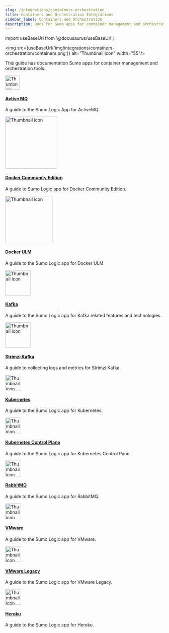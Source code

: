 ```yaml
---
slug: /integrations/containers-orchestration
title: Containers and Orchestration Integrations
sidebar_label: Containers and Orchestration
description: Docs for Sumo apps for container management and orchestration tools.
---
```


import useBaseUrl from '@docusaurus/useBaseUrl';

<img src={useBaseUrl('img/integrations/containers-orchestration/containers.png')} alt="Thumbnail icon" width="55"/>

This guide has documentation Sumo apps for container management and orchestration tools.  

<div className="box-wrapper" markdown="1">
  <div className="box smallbox1 card">
    <div className="container">
    <img src={useBaseUrl('img/integrations/containers-orchestration/activemq.png')} alt="Thumbnail icon" width="45"/>
    <h4><a href="/docs/integrations/containers-orchestration/activemq">Active MQ</a></h4>
    <p>A guide to the Sumo Logic App for ActiveMQ.</p>
    </div>
  </div>
  <div className="box smallbox2 card">
    <div className="container">
    <img src={useBaseUrl('img/integrations/containers-orchestration/docker.png')} alt="Thumbnail icon" width="165"/>
    <h4><a href="/docs/integrations/containers-orchestration/docker-community-edition">Docker Community Edition</a></h4>
    <p>A guide to Sumo Logic app for Docker Community Edition.</p>
    </div>
  </div>
  <div className="box smallbox3 card">
    <div className="container">
    <img src={useBaseUrl('img/integrations/containers-orchestration/docker.png')} alt="Thumbnail icon" width="150"/>
    <h4><a href="/docs/integrations/containers-orchestration/docker-ulm">Docker ULM</a></h4>
    <p>A guide to the Sumo Logic app for Docker ULM.</p>
    </div>
  </div>
  <div className="box smallbox4 card">
    <div className="container">
    <img src={useBaseUrl('img/integrations/containers-orchestration/kafka.png')} alt="Thumbnail icon" width="80"/>
    <h4><a href="/docs/integrations/containers-orchestration/kafka">Kafka</a></h4>
    <p>A guide to the Sumo Logic app for Kafka related features and technologies.</p>
    </div>
  </div>
  <div className="box smallbox5 card">
    <div className="container">
    <img src={useBaseUrl('img/integrations/containers-orchestration/strimzi.png')} alt="Thumbnail icon" width="80"/>
    <h4><a href="/docs/integrations/containers-orchestration/strimzi-kafka">Strimzi Kafka</a></h4>
    <p>A guide to collecting logs and metrics for Strimzi Kafka.</p>
    </div>
  </div>
  <div className="box smallbox6 card">
    <div className="container">
    <img src={useBaseUrl('img/integrations/containers-orchestration/k8s.png')} alt="Thumbnail icon" width="50"/>
    <h4><a href="/docs/integrations/containers-orchestration/kubernetes">Kubernetes</a></h4>
    <p>A guide to the Sumo Logic app for Kubernetes.</p>
    </div>
  </div>
  <div className="box smallbox7 card">
    <div className="container">
    <img src={useBaseUrl('img/integrations/containers-orchestration/k8s.png')} alt="Thumbnail icon" width="50"/>
    <h4><a href="/docs/integrations/containers-orchestration/kubernetes-control-plane">Kubernetes Control Plane</a></h4>
    <p>A guide to the Sumo Logic app for Kubernetes Control Pane.</p>
    </div>
  </div>
  <div className="box smallbox8 card">
    <div className="container">
    <img src={useBaseUrl('img/integrations/containers-orchestration/rabbitmq.png')} alt="Thumbnail icon" width="50"/>
    <h4><a href="/docs/integrations/containers-orchestration/rabbitmq">RabbitMQ</a></h4>
    <p>A guide to the Sumo Logic app for RabbitMQ.</p>
    </div>
  </div>
  <div className="box smallbox9 card">
    <div className="container">
    <img src={useBaseUrl('img/integrations/containers-orchestration/vmware.png')} alt="Thumbnail icon" width="50"/>
    <h4><a href="/docs/integrations/containers-orchestration/vmware">VMware</a></h4>
    <p>A guide to the Sumo Logic app for VMware.</p>
    </div>
  </div>
  <div className="box smallbox10 card">
    <div className="container">
    <img src={useBaseUrl('img/integrations/containers-orchestration/vmware.png')} alt="Thumbnail icon" width="50"/>
    <h4><a href="/docs/integrations/containers-orchestration/vmware-legacy">VMware Legacy</a></h4>
    <p>A guide to the Sumo Logic app for VMware Legacy.</p>
    </div>
  </div>
  <div className="box smallbox11 card">
    <div className="container">
    <img src={useBaseUrl('img/integrations/containers-orchestration/heroku.png')} alt="Thumbnail icon" width="50"/>
    <h4><a href="/docs/integrations/containers-orchestration/heroku">Heroku</a></h4>
    <p>A guide to the Sumo Logic app for Heroku.</p>
    </div>
  </div>
</div>

